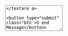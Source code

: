 <textarea name="message" placeholder="Y our Message" rows="5" required></textare a>

<button type="submit" class="btn >S end Message</button>

<p id="formStatus</p>

</form>

</div>

</section>

<!-- Footer -->

<footer class="footer">

<p>A <span id="year" ></span> Rathin

avel | Made with ðY -</p>

</footer>

<script src= script.js"></script>

</body>

</html># Premkumar200721
My first 
